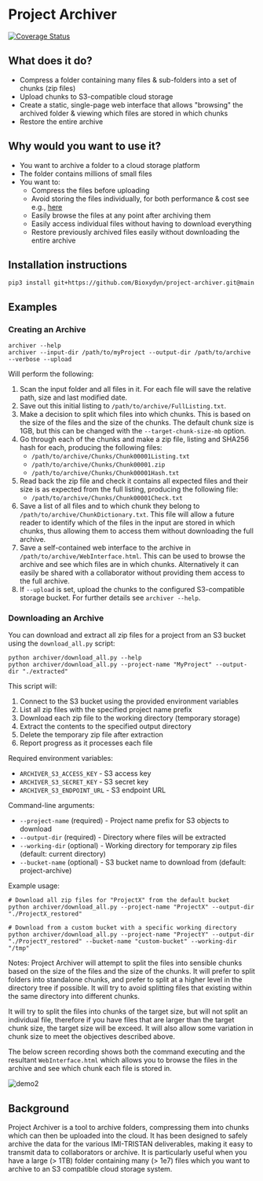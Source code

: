 # Project Archiver

[![Coverage Status](https://coveralls.io/repos/github/Bioxydyn/project-archiver/badge.svg?branch=main)](https://coveralls.io/github/Bioxydyn/project-archiver?branch=main)

What does it do?
----------------

- Compress a folder containing many files & sub-folders into a set of chunks (zip files)
- Upload chunks to S3-compatible cloud storage
- Create a static, single-page web interface that allows "browsing" the archived folder & viewing which files are stored in which chunks
- Restore the entire archive

Why would you want to use it?
-----------------------------

- You want to archive a folder to a cloud storage platform
- The folder contains millions of small files
- You want to:
    - Compress the files before uploading
    - Avoid storing the files individually, for both performance & cost see e.g., [here](https://aws.amazon.com/s3/pricing/#:~:text=S3%20Glacier%20Instant%20Retrieval%20has,object%20size%20of%20128%20KB.)
    - Easily browse the files at any point after archiving them
    - Easily access individual files without having to download everything
    - Restore previously archived files easily without downloading the entire archive

Installation instructions
-------------------------

    pip3 install git+https://github.com/Bioxydyn/project-archiver.git@main

Examples
--------

### Creating an Archive

    archiver --help
    archiver --input-dir /path/to/myProject --output-dir /path/to/archive --verbose --upload

Will perform the following:

1. Scan the input folder and all files in it. For each file will save the relative path, size and last modified date.
2. Save out this initial listing to `/path/to/archive/FullListing.txt`.
3. Make a decision to split which files into which chunks. This is based on the size of the files and the size of the chunks. The default chunk size is 1GB, but this can be changed with the `--target-chunk-size-mb` option.
4. Go through each of the chunks and make a zip file, listing and SHA256 hash for each, producing the following files:
    - `/path/to/archive/Chunks/Chunk00001Listing.txt`
    - `/path/to/archive/Chunks/Chunk00001.zip`
    - `/path/to/archive/Chunks/Chunk00001Hash.txt`
5. Read back the zip file and check it contains all expected files and their size is as expected from the full listing, producing the following file:
    - `/path/to/archive/Chunks/Chunk00001Check.txt`
6. Save a list of all files and to which chunk they belong to `/path/to/archive/ChunkDictionary.txt`. This file will allow a future reader to identify which of the files in the input are stored in which chunks, thus allowing them to access them without downloading the full archive.
7. Save a self-contained web interface to the archive in `/path/to/archive/WebInterface.html`. This can be used to browse the archive and see which files are in which chunks. Alternatively it can easily be shared with a collaborator without providing them access to the full archive.
8.  If `--upload` is set, upload the chunks to the configured S3-compatible storage bucket. For further details see `archiver --help`.

### Downloading an Archive

You can download and extract all zip files for a project from an S3 bucket using the `download_all.py` script:

    python archiver/download_all.py --help
    python archiver/download_all.py --project-name "MyProject" --output-dir "./extracted"

This script will:

1. Connect to the S3 bucket using the provided environment variables
2. List all zip files with the specified project name prefix
3. Download each zip file to the working directory (temporary storage)
4. Extract the contents to the specified output directory
5. Delete the temporary zip file after extraction
6. Report progress as it processes each file

Required environment variables:
- `ARCHIVER_S3_ACCESS_KEY` - S3 access key
- `ARCHIVER_S3_SECRET_KEY` - S3 secret key
- `ARCHIVER_S3_ENDPOINT_URL` - S3 endpoint URL

Command-line arguments:
- `--project-name` (required) - Project name prefix for S3 objects to download
- `--output-dir` (required) - Directory where files will be extracted
- `--working-dir` (optional) - Working directory for temporary zip files (default: current directory)
- `--bucket-name` (optional) - S3 bucket name to download from (default: project-archive)

Example usage:

    # Download all zip files for "ProjectX" from the default bucket
    python archiver/download_all.py --project-name "ProjectX" --output-dir "./ProjectX_restored"
    
    # Download from a custom bucket with a specific working directory
    python archiver/download_all.py --project-name "ProjectY" --output-dir "./ProjectY_restored" --bucket-name "custom-bucket" --working-dir "/tmp"

Notes: Project Archiver will attempt to split the files into sensible chunks based on the size of the files and the size of the chunks. It will prefer to split folders into standalone chunks, and prefer to split at a higher level in the directory tree if possible. It will try to avoid splitting files that existing within the same directory into different chunks.

It will try to split the files into chunks of the target size, but will not split an individual file, therefore if you have files that are larger than the target chunk size, the target size will be exceed. It will also allow some variation in chunk size to meet the objectives described above.

The below screen recording shows both the command executing and the resultant `WebInterface.html` which allows you to browse the files in the archive and see which chunk each file is stored in.

![demo2](https://user-images.githubusercontent.com/39562020/192096633-2803e04b-08a5-4a74-87bd-b6469282acad.gif)

Background
----------

Project Archiver is a tool to archive folders, compressing them into chunks which can then be uploaded into the cloud. It has been designed to safely archive the data for the various IMI-TRISTAN deliverables, making it easy to transmit data to collaborators or archive. It is particularly useful when you have a large (> 1TB) folder containing many (> 1e7) files which you want to archive to an S3 compatible cloud storage system.
